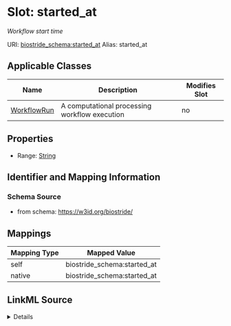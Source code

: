

# Slot: started_at 


_Workflow start time_





URI: [biostride_schema:started_at](https://w3id.org/biostride/schema/started_at)
Alias: started_at

<!-- no inheritance hierarchy -->





## Applicable Classes

| Name | Description | Modifies Slot |
| --- | --- | --- |
| [WorkflowRun](WorkflowRun.md) | A computational processing workflow execution |  no  |






## Properties

* Range: [String](String.md)




## Identifier and Mapping Information






### Schema Source


* from schema: https://w3id.org/biostride/




## Mappings

| Mapping Type | Mapped Value |
| ---  | ---  |
| self | biostride_schema:started_at |
| native | biostride_schema:started_at |




## LinkML Source

<details>
```yaml
name: started_at
description: Workflow start time
from_schema: https://w3id.org/biostride/
rank: 1000
alias: started_at
owner: WorkflowRun
domain_of:
- WorkflowRun
range: string

```
</details>